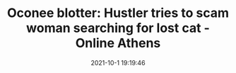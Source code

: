 ---
"title": "Oconee blotter: Hustler tries to scam woman searching for lost cat - Online Athens"
"date": "2021-10-1 19:19:46"
"feed_name": "GOOGLENEWSCONSTRUCTION"
"feed_website": "https://news.google.com/search?q=construction%2Bincident&hl=en-US&gl=US&ceid=US:en"
"feed_rss": "https://news.google.com/rss/search?q=construction%2Bincident&hl=en-US&gl=US&ceid=US:en"
"link": "https://www.onlineathens.com/story/news/2021/10/01/oconee-blotter-cases-fraud-theft-shoplifting-reported/5945345001/"
"source": "{'href': 'https://www.onlineathens.com', 'title': 'Online Athens'}"
"file": "_posts/2021-1-1-5a28adfe6a59228e9b4ccf8d39d114d75657bc00.md"
"accident": "0"
"drilling": "0"
"dead": "0"
"injured": "0"
"arrested": "0"
"where": "unknown site"
"causes": "unknown"
"place": "unknown place"
---